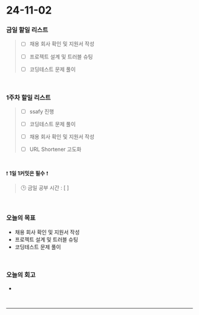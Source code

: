 # 24-11-02

### 금일 할일 리스트

> - [ ] 채용 회사 확인 및 지원서 작성
>
> - [ ] 프로젝트 설계 및 트러블 슈팅
>
> - [ ] 코딩테스트 문제 풀이

<br/>

### 1주차 할일 리스트

> - [ ] ssafy 진행
>
> - [ ] 코딩테스트 문제 풀이
>
> - [ ] 채용 회사 확인 및 지원서 작성
>
> - [ ] URL Shortener 고도화

<br/>

❗ **1일 1커밋은 필수** ❗

> 🕒 금일 공부 시간 : [  ]

<br/>

### 오늘의 목표

- 채용 회사 확인 및 지원서 작성
- 프로젝트 설계 및 트러블 슈팅
- 코딩테스트 문제 풀이

<br>

### 오늘의 회고

- 

<br/>

---
